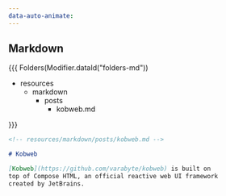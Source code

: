 ```yaml
---
data-auto-animate:
---
```


## Markdown

{{{ Folders(Modifier.dataId("folders-md"))

* resources
  * markdown
    * posts
      * kobweb.md 

}}}

```markdown [kobweb-md]
<!-- resources/markdown/posts/kobweb.md -->

# Kobweb

[Kobweb](https://github.com/varabyte/kobweb) is built on
top of Compose HTML, an official reactive web UI framework
created by JetBrains.
```
